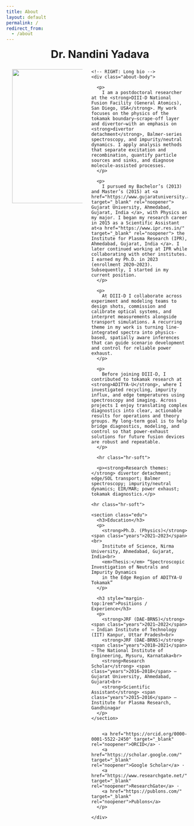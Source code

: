 ```yaml
---
title: About
layout: default
permalink: /
redirect_from:
  - /about
---
```



<style>
/* About page layout */
.about-wrap{max-width:1100px;margin:0 auto;padding:0 1rem 2rem}
.about-title{ text-align:center;font-size:clamp(1.8rem,2.6vw,2.4rem);font-weight:700;margin:.2rem 0 1.4rem }

/* WRAP AROUND PHOTO + SQUARE EDGES */
.about-body{ text-align: justify; hyphens: auto; }
.about-photo img{
  float: left;                  /* wrap text around the image */
  width: 360px;                 /* size of photo; adjust to taste */
  max-width: 40%;
  height: auto;
  margin: 0 24px 14px 0;
  border-radius: 0 !important;  /* override any global “circle image” rule */
  box-shadow: none !important;  /* remove soft frame/shadow if you don’t want it */
  shape-outside: inset(0);      /* keep wrap clean */
}

/* clear the float after the text block */
.about-body::after{ content:""; display:block; clear:both; }

/* paragraph/link styling */
.about-body p{ margin:.75rem 0; line-height:1.7; font-size:1.02rem; color:#222 }
.about-body a{ color:#0d3ea9; font-weight:600; text-decoration:underline }
.hr-soft{ height:1px; background:#e6e6e6; border:0; margin:1.4rem 0 }

/* mobile: stack image above text, no wrap */
@media (max-width:700px){
  .about-photo img{ float:none; display:block; width:100%; max-width:none; margin:0 0 12px 0; shape-outside:none }
  .about-body{ text-align:left; }
}

</style>

<div class="about-wrap">
  <h1 class="about-title">Dr. Nandini Yadava</h1>

  <div class="about-grid">
    <!-- LEFT: Photo -->
    <div class="about-photo">
      <!-- Put your image here -->
      <img src="{{ site.baseurl }}/assets/image/2401_PUB012535-Nandni_Yadava_2.jpg">
    </div>

    <!-- RIGHT: Long bio -->
    <div class="about-body">

      <p>
        I am a postdoctoral researcher at the <strong>DIII-D National Fusion Facility (General Atomics), San Diego, USA</strong>. My work focuses on the physics of the tokamak boundary—scrape-off layer and divertor—with an emphasis on <strong>divertor detachment</strong>, Balmer-series spectroscopy, and impurity/neutral dynamics. I apply analysis methods that separate excitation and recombination, quantify particle sources and sinks, and diagnose molecule-assisted processes.
      </p>

      <p>
        I pursued my Bachelor’s (2013) and Master’s (2015) at <a href="https://www.gujaratuniversity.ac.in" target="_blank" rel="noopener"> Gujarat University, Ahmedabad, Gujarat, India </a>, with Physics as my major. I began my research career in 2015 as a Scientific Assistant at<a href="https://www.ipr.res.in/" target="_blank" rel="noopener"> the Institute for Plasma Research (IPR), Ahmedabad, Gujarat, India </a>. I later continued working at IPR while collaborating with other institutes. I earned my Ph.D. in 2023 (enrollment 2020–2023). Subsequently, I started in my current position.
      </p>
      
      <p>
        At DIII-D I collaborate across experiment and modeling teams to design shots, commission and calibrate optical systems, and interpret measurements alongside transport simulations. A recurring theme in my work is turning line-integrated spectra into physics-based, spatially aware inferences that can guide scenario development and control for reliable power exhaust.
      </p>

      <p>
        Before joining DIII-D, I contributed to tokamak research at <strong>ADITYA-U</strong>, where I investigated recycling, impurity influx, and edge temperatures using spectroscopy and imaging. Across projects I enjoy translating complex diagnostics into clear, actionable results for operations and theory groups. My long-term goal is to help bridge diagnostics, modeling, and control so that power-exhaust solutions for future fusion devices are robust and repeatable.
      </p>

      <hr class="hr-soft">

      <p><strong>Research themes:</strong> divertor detachment; edge/SOL transport; Balmer spectroscopy; impurity/neutral dynamics; EIR/MAR; power exhaust; tokamak diagnostics.</p>

    <hr class="hr-soft">
    
    <section class="edu">
      <h3>Education</h3>
      <p>
        <strong>Ph.D. (Physics)</strong> <span class="years">2021–2023</span><br>
        Institute of Science, Nirma University, Ahmedabad, Gujarat, India<br>
        <em>Thesis:</em> “Spectroscopic Investigation of Neutrals and Impurity Dynamics
        in the Edge Region of ADITYA-U Tokamak”
      </p>
    
      <h3 style="margin-top:1rem">Positions / Experience</h3>
      <p>
        <strong>JRF (DAE-BRNS)</strong> <span class="years">2021–2022</span> — Indian Institute of Technology (IIT) Kanpur, Uttar Pradesh<br>
        <strong>JRF (DAE-BRNS)</strong> <span class="years">2018–2021</span> — The National Institute of Engineering, Mysuru, Karnataka<br>
        <strong>Research Scholar</strong> <span class="years">2016–2018</span> — Gujarat University, Ahmedabad, Gujarat<br>
        <strong>Scientific Assistant</strong> <span class="years">2015–2016</span> — Institute for Plasma Research, Gandhinagar
      </p>
    </section>


        <a href="https://orcid.org/0000-0001-5522-2450" target="_blank" rel="noopener">ORCID</a> ·
        <a href="https://scholar.google.com/" target="_blank" rel="noopener">Google Scholar</a> ·
        <a href="https://www.researchgate.net/" target="_blank" rel="noopener">ResearchGate</a> ·
        <a href="https://publons.com/" target="_blank" rel="noopener">Publons</a>
      </p>

    </div>
  </div>
</div>
